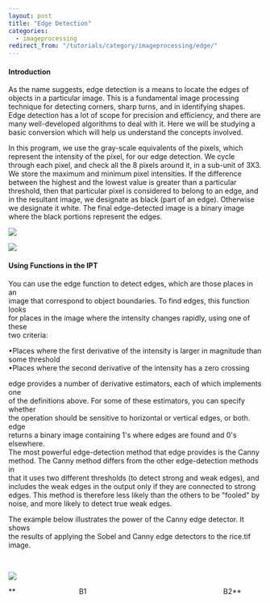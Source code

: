 ```yaml
---
layout: post
title: "Edge Detection"
categories:
  - imageprocessing
redirect_from: "/tutorials/category/imageprocessing/edge/"
---
```


#### Introduction

As the name suggests, edge detection is a means to locate the edges of objects in a particular image. This is a fundamental image processing technique for detecting corners, sharp turns, and in identifying shapes. Edge detection has a lot of scope for precision and efficiency, and there are many well-developed algorithms to deal with it. Here we will be studying a basic conversion which will help us understand the concepts involved.

In this program, we use the gray-scale equivalents of the pixels, which represent the intensity of the pixel, for our edge detection. We cycle through each pixel, and check all the 8 pixels around it, in a sub-unit of 3X3. We store the maximum and minimum pixel intensities. If the difference between the highest and the lowest value is greater than a particular threshold, then that particular pixel is considered to belong to an edge, and in the resultant image, we designate as black (part of an edge). Otherwise we designate it white. The final edge-detected image is a binary image where the black portions represent the edges.

![][1]

![][2]

#### Using Functions in the IPT

You can use the edge function to detect edges, which are those places in an  
image that correspond to object boundaries. To find edges, this function looks  
for places in the image where the intensity changes rapidly, using one of these  
two criteria:

•Places where the first derivative of the intensity is larger in magnitude than  
some threshold  
•Places where the second derivative of the intensity has a zero crossing

edge provides a number of derivative estimators, each of which implements one  
of the definitions above. For some of these estimators, you can specify whether  
the operation should be sensitive to horizontal or vertical edges, or both. edge  
returns a binary image containing 1's where edges are found and 0's elsewhere.  
The most powerful edge-detection method that edge provides is the Canny  
method. The Canny method differs from the other edge-detection methods in  
that it uses two different thresholds (to detect strong and weak edges), and  
includes the weak edges in the output only if they are connected to strong  
edges. This method is therefore less likely than the others to be "fooled" by  
noise, and more likely to detect true weak edges.

The example below illustrates the power of the Canny edge detector. It shows  
the results of applying the Sobel and Canny edge detectors to the rice.tif  
image.

 

![][3]

**                                B1                                                                     B2**

[1]: https://lh5.googleusercontent.com/BFI9wTxshLey7ALjz8AzRcdXIeU020wHvCmBqx_l1x8PcPgGn7xvQLOCYoaeqRS0SOT7k1GSAo53LKQeuMLFG4U3tAGKPELJrMchxIfTGP3LDNFuSqzHyWb63Q
[2]: https://lh6.googleusercontent.com/EFkbKqf9MeQvftXw3ItXyCB4o13lU2O7hgwWGd2EtdnlFyeF8i8LS4tgA-fav0EPxBhOljI-GKZwefpg-e-gnj-fuzZ6w4SuQfeGe4vhrqAdVS62yUAhR-Ly
[3]: https://lh4.googleusercontent.com/WJa-CUKT81oL6zaZfqEmWDt_CS3K8qO0MsF-wDfZgf_r-7KiFhLvFu6zwQVEJZKzqLYMqSqzDnPTNnxm75SCV_XqO4X-kZQFGdS0JTmh1rG4WPtwqSWJRDWY
